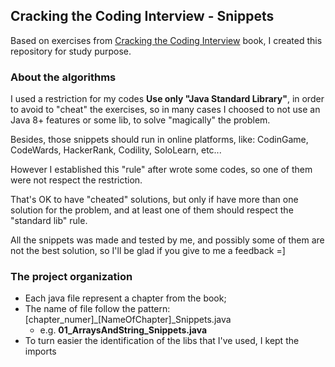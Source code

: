 ## Cracking the Coding Interview - Snippets

Based on exercises from [Cracking the Coding Interview](https://en.wikipedia.org/wiki/Cracking_the_Coding_Interview) book, I created this repository for study purpose.

### About the algorithms

I used a restriction for my codes **Use only "Java Standard Library"**, in order to avoid to "cheat" the exercises, so in many cases I choosed to not use an Java 8+ features or some lib, to solve "magically" the problem.

Besides, those snippets should run in online platforms, like: CodinGame, CodeWards, HackerRank, Codility, SoloLearn, etc...

However I established this "rule" after wrote some codes, so one of them were not respect the restriction.

That's OK to have "cheated" solutions, but only if have more than one solution for the problem, and at least one of them should respect the "standard lib" rule.

All the snippets was made and tested by me, and possibly some of them are not the best solution, so I'll be glad if you give to me a feedback =]

### The project organization

* Each java file represent a chapter from the book;
* The name of file follow the pattern: [chapter_numer]_[NameOfChapter]_Snippets.java
  * e.g. **01_ArraysAndString_Snippets.java**
* To turn easier the identification of the libs that I've used, I kept the imports